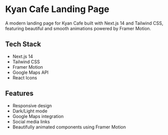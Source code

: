 # Kyan Cafe Landing Page

A modern landing page for Kyan Cafe built with Next.js 14 and Tailwind CSS, featuring beautiful and smooth animations powered by Framer Motion.

## Tech Stack

- Next.js 14
- Tailwind CSS
- Framer Motion
- Google Maps API
- React Icons

## Features

- Responsive design
- Dark/Light mode
- Google Maps integration
- Social media links
- Beautifully animated components using Framer Motion